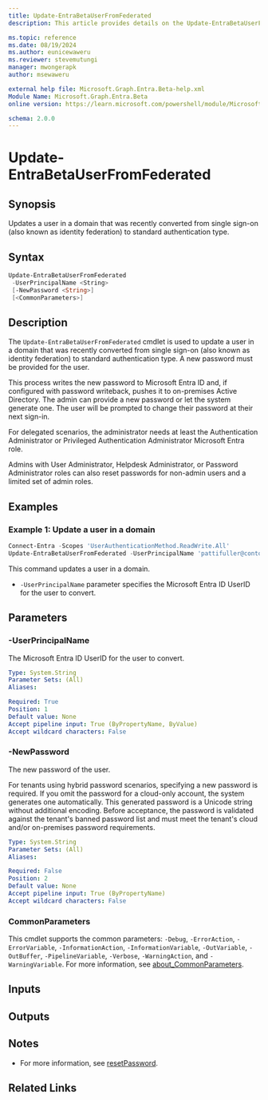 ```yaml
---
title: Update-EntraBetaUserFromFederated
description: This article provides details on the Update-EntraBetaUserFromFederated command.

ms.topic: reference
ms.date: 08/19/2024
ms.author: eunicewaweru
ms.reviewer: stevemutungi
manager: mwongerapk
author: msewaweru

external help file: Microsoft.Graph.Entra.Beta-help.xml
Module Name: Microsoft.Graph.Entra.Beta
online version: https://learn.microsoft.com/powershell/module/Microsoft.Graph.Entra.Beta/Update-EntraBetaUserFromFederated

schema: 2.0.0
---
```


# Update-EntraBetaUserFromFederated

## Synopsis

Updates a user in a domain that was recently converted from single sign-on (also known as identity federation) to standard authentication type.

## Syntax

```powershell
Update-EntraBetaUserFromFederated
 -UserPrincipalName <String>
 [-NewPassword <String>]
 [<CommonParameters>]
```

## Description

The `Update-EntraBetaUserFromFederated` cmdlet is used to update a user in a domain that was recently converted from single sign-on (also known as identity federation) to standard authentication type. A new password must be provided for the user.

This process writes the new password to Microsoft Entra ID and, if configured with password writeback, pushes it to on-premises Active Directory. The admin can provide a new password or let the system generate one. The user will be prompted to change their password at their next sign-in.

For delegated scenarios, the administrator needs at least the Authentication Administrator or Privileged Authentication Administrator Microsoft Entra role.

Admins with User Administrator, Helpdesk Administrator, or Password Administrator roles can also reset passwords for non-admin users and a limited set of admin roles.

## Examples

### Example 1: Update a user in a domain

```powershell
Connect-Entra -Scopes 'UserAuthenticationMethod.ReadWrite.All'
Update-EntraBetaUserFromFederated -UserPrincipalName 'pattifuller@contoso.com'
```

This command updates a user in a domain.

- `-UserPrincipalName` parameter specifies the Microsoft Entra ID UserID for the user to convert.

## Parameters

### -UserPrincipalName

The Microsoft Entra ID UserID for the user to convert.

```yaml
Type: System.String
Parameter Sets: (All)
Aliases:

Required: True
Position: 1
Default value: None
Accept pipeline input: True (ByPropertyName, ByValue)
Accept wildcard characters: False
```

### -NewPassword

The new password of the user.

For tenants using hybrid password scenarios, specifying a new password is required. If you omit the password for a cloud-only account, the system generates one automatically. This generated password is a Unicode string without additional encoding. Before acceptance, the password is validated against the tenant's banned password list and must meet the tenant's cloud and/or on-premises password requirements.

```yaml
Type: System.String
Parameter Sets: (All)
Aliases:

Required: False
Position: 2
Default value: None
Accept pipeline input: True (ByPropertyName)
Accept wildcard characters: False
```

### CommonParameters

This cmdlet supports the common parameters: `-Debug`, `-ErrorAction`, `-ErrorVariable`, `-InformationAction`, `-InformationVariable`, `-OutVariable`, `-OutBuffer`, `-PipelineVariable`, `-Verbose`, `-WarningAction`, and `-WarningVariable`. For more information, see [about_CommonParameters](https://go.microsoft.com/fwlink/?LinkID=113216).

## Inputs

## Outputs

## Notes

- For more information, see [resetPassword](https://learn.microsoft.com/graph/api/authenticationmethod-resetpassword).

## Related Links
